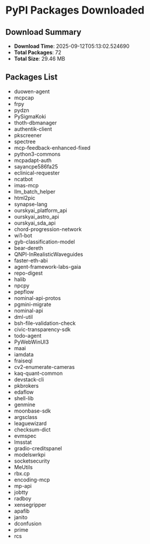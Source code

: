# PyPI Packages Downloaded

## Download Summary
- **Download Time**: 2025-09-12T05:13:02.524690
- **Total Packages**: 72
- **Total Size**: 29.46 MB

## Packages List
- duowen-agent
- mcpcap
- frpy
- pydzn
- PySigmaKoki
- thoth-dbmanager
- authentik-client
- pkscreener
- spectree
- mcp-feedback-enhanced-fixed
- python3-commons
- mcpadapt-auth
- sayancpe586fa25
- eclinical-requester
- ncatbot
- imas-mcp
- llm_batch_helper
- html2pic
- synapse-lang
- ourskyai_platform_api
- ourskyai_astro_api
- ourskyai_sda_api
- chord-progression-network
- wi1-bot
- gyb-classification-model
- bear-dereth
- QNPI-InRealisticWaveguides
- faster-eth-abi
- agent-framework-labs-gaia
- repo-digest
- halib
- npcpy
- pepflow
- nominal-api-protos
- pgmini-migrate
- nominal-api
- dml-util
- bsh-file-validation-check
- civic-transparency-sdk
- todo-agent
- PyWebWinUI3
- maai
- iamdata
- fraiseql
- cv2-enumerate-cameras
- kaq-quant-common
- devstack-cli
- pkbrokers
- edaflow
- shell-lib
- genmine
- moonbase-sdk
- argsclass
- leaguewizard
- checksum-dict
- evmspec
- lmsstat
- gradio-creditspanel
- modelswrkpi
- socketsecurity
- MeUtils
- rbx.cp
- encoding-mcp
- mp-api
- jobtty
- radboy
- xensegripper
- apafib
- janito
- dconfusion
- prime
- rcs
